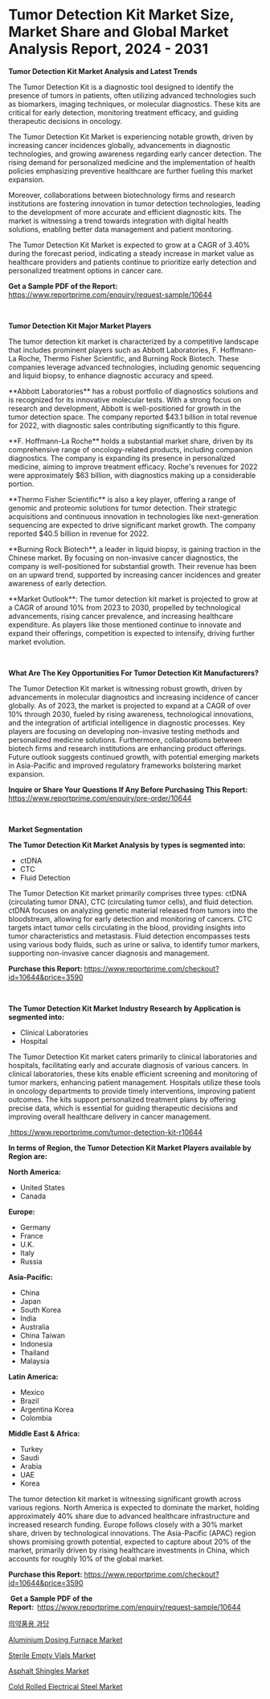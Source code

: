 <p><h1>Tumor Detection Kit Market Size, Market Share and Global Market Analysis Report, 2024 - 2031</h1></p><p><strong>Tumor Detection Kit Market Analysis and Latest Trends</strong></p>
<p><p>The Tumor Detection Kit is a diagnostic tool designed to identify the presence of tumors in patients, often utilizing advanced technologies such as biomarkers, imaging techniques, or molecular diagnostics. These kits are critical for early detection, monitoring treatment efficacy, and guiding therapeutic decisions in oncology. </p><p>The Tumor Detection Kit Market is experiencing notable growth, driven by increasing cancer incidences globally, advancements in diagnostic technologies, and growing awareness regarding early cancer detection. The rising demand for personalized medicine and the implementation of health policies emphasizing preventive healthcare are further fueling this market expansion. </p><p>Moreover, collaborations between biotechnology firms and research institutions are fostering innovation in tumor detection technologies, leading to the development of more accurate and efficient diagnostic kits. The market is witnessing a trend towards integration with digital health solutions, enabling better data management and patient monitoring. </p><p>The Tumor Detection Kit Market is expected to grow at a CAGR of 3.40% during the forecast period, indicating a steady increase in market value as healthcare providers and patients continue to prioritize early detection and personalized treatment options in cancer care.</p></p>
<p><strong>Get a Sample PDF of the Report:&nbsp;</strong> <a href="https://www.reportprime.com/enquiry/request-sample/10644">https://www.reportprime.com/enquiry/request-sample/10644</a></p>
<p>&nbsp;</p>
<p><strong>Tumor Detection Kit Major Market Players</strong></p>
<p><p>The tumor detection kit market is characterized by a competitive landscape that includes prominent players such as Abbott Laboratories, F. Hoffmann-La Roche, Thermo Fisher Scientific, and Burning Rock Biotech. These companies leverage advanced technologies, including genomic sequencing and liquid biopsy, to enhance diagnostic accuracy and speed.</p><p>**Abbott Laboratories** has a robust portfolio of diagnostics solutions and is recognized for its innovative molecular tests. With a strong focus on research and development, Abbott is well-positioned for growth in the tumor detection space. The company reported $43.1 billion in total revenue for 2022, with diagnostic sales contributing significantly to this figure.</p><p>**F. Hoffmann-La Roche** holds a substantial market share, driven by its comprehensive range of oncology-related products, including companion diagnostics. The company is expanding its presence in personalized medicine, aiming to improve treatment efficacy. Roche's revenues for 2022 were approximately $63 billion, with diagnostics making up a considerable portion.</p><p>**Thermo Fisher Scientific** is also a key player, offering a range of genomic and proteomic solutions for tumor detection. Their strategic acquisitions and continuous innovation in technologies like next-generation sequencing are expected to drive significant market growth. The company reported $40.5 billion in revenue for 2022.</p><p>**Burning Rock Biotech**, a leader in liquid biopsy, is gaining traction in the Chinese market. By focusing on non-invasive cancer diagnostics, the company is well-positioned for substantial growth. Their revenue has been on an upward trend, supported by increasing cancer incidences and greater awareness of early detection.</p><p>**Market Outlook**: The tumor detection kit market is projected to grow at a CAGR of around 10% from 2023 to 2030, propelled by technological advancements, rising cancer prevalence, and increasing healthcare expenditure. As players like those mentioned continue to innovate and expand their offerings, competition is expected to intensify, driving further market evolution.</p></p>
<p>&nbsp;</p>
<p><strong>What Are The Key Opportunities For Tumor Detection Kit Manufacturers?</strong></p>
<p><p>The Tumor Detection Kit market is witnessing robust growth, driven by advancements in molecular diagnostics and increasing incidence of cancer globally. As of 2023, the market is projected to expand at a CAGR of over 10% through 2030, fueled by rising awareness, technological innovations, and the integration of artificial intelligence in diagnostic processes. Key players are focusing on developing non-invasive testing methods and personalized medicine solutions. Furthermore, collaborations between biotech firms and research institutions are enhancing product offerings. Future outlook suggests continued growth, with potential emerging markets in Asia-Pacific and improved regulatory frameworks bolstering market expansion.</p></p>
<p><strong>Inquire or Share Your Questions If Any Before Purchasing This Report:</strong> <a href="https://www.reportprime.com/enquiry/pre-order/10644">https://www.reportprime.com/enquiry/pre-order/10644</a></p>
<p>&nbsp;</p>
<p><strong>Market Segmentation</strong></p>
<p><strong>The Tumor Detection Kit Market Analysis by types is segmented into:</strong></p>
<p><ul><li>ctDNA</li><li>CTC</li><li>Fluid Detection</li></ul></p>
<p><p>The Tumor Detection Kit market primarily comprises three types: ctDNA (circulating tumor DNA), CTC (circulating tumor cells), and fluid detection. ctDNA focuses on analyzing genetic material released from tumors into the bloodstream, allowing for early detection and monitoring of cancers. CTC targets intact tumor cells circulating in the blood, providing insights into tumor characteristics and metastasis. Fluid detection encompasses tests using various body fluids, such as urine or saliva, to identify tumor markers, supporting non-invasive cancer diagnosis and management.</p></p>
<p><strong>Purchase this Report:&nbsp;</strong><a href="https://www.reportprime.com/checkout?id=10644&price=3590">https://www.reportprime.com/checkout?id=10644&price=3590</a></p>
<p>&nbsp;</p>
<p><strong>The Tumor Detection Kit Market Industry Research by Application is segmented into:</strong></p>
<p><ul><li>Clinical Laboratories</li><li>Hospital</li></ul></p>
<p><p>The Tumor Detection Kit market caters primarily to clinical laboratories and hospitals, facilitating early and accurate diagnosis of various cancers. In clinical laboratories, these kits enable efficient screening and monitoring of tumor markers, enhancing patient management. Hospitals utilize these tools in oncology departments to provide timely interventions, improving patient outcomes. The kits support personalized treatment plans by offering precise data, which is essential for guiding therapeutic decisions and improving overall healthcare delivery in cancer management.</p></p>
<p><a href="https://www.reportprime.com/tumor-detection-kit-r10644">&nbsp;https://www.reportprime.com/tumor-detection-kit-r10644</a></p>
<p><strong>In terms of Region, the Tumor Detection Kit Market Players available by Region are:</strong></p>
<p>
    <p> <strong> North America: </strong>
        <ul>
            <li>United States</li>
            <li>Canada</li>
        </ul>
        </p> 
    <p> <strong> Europe: </strong>
        <ul>
            <li>Germany</li>
            <li>France</li>
            <li>U.K.</li>
            <li>Italy</li>
            <li>Russia</li>
        </ul>
        </p> 
    <p> <strong> Asia-Pacific: </strong>
        <ul>
            <li>China</li>
            <li>Japan</li>
            <li>South Korea</li>
            <li>India</li>
            <li>Australia</li>
            <li>China Taiwan</li>
            <li>Indonesia</li>
            <li>Thailand</li>
            <li>Malaysia</li>
        </ul>
        </p> 
    <p> <strong> Latin America: </strong>
        <ul>
            <li>Mexico</li>
            <li>Brazil</li>
            <li>Argentina Korea</li>
            <li>Colombia</li>
        </ul>
        </p> 
    <p> <strong> Middle East & Africa: </strong>
        <ul>
            <li>Turkey</li>
            <li>Saudi</li>
            <li>Arabia</li>
            <li>UAE</li>
            <li>Korea</li>
        </ul>
    </p>
    </p>
<p><p>The tumor detection kit market is witnessing significant growth across various regions. North America is expected to dominate the market, holding approximately 40% share due to advanced healthcare infrastructure and increased research funding. Europe follows closely with a 30% market share, driven by technological innovations. The Asia-Pacific (APAC) region shows promising growth potential, expected to capture about 20% of the market, primarily driven by rising healthcare investments in China, which accounts for roughly 10% of the global market.</p></p>
<p><strong>Purchase this Report: </strong><a href="https://www.reportprime.com/checkout?id=10644&price=3590">https://www.reportprime.com/checkout?id=10644&price=3590</a></p>
<p>&nbsp;<strong>Get a Sample PDF of the Report:&nbsp;&nbsp;</strong><a href="https://www.reportprime.com/enquiry/request-sample/10644">https://www.reportprime.com/enquiry/request-sample/10644</a></p>
<p><strong></strong></p>
<p><p><a href="https://medium.com/@rudyswaniafgwski56664/fructose-for-pharmaceutical-market-%EC%9D%98-%EA%B8%80%EB%A1%9C%EB%B2%8C-%EC%8B%9C%EC%9E%A5-%EA%B0%9C%EC%9A%94%EB%8A%94-%EC%A0%84-%EC%84%B8%EA%B3%84-%EB%B0%8F-%EC%A3%BC%EC%9A%94-%EC%8B%9C%EC%9E%A5%EC%9D%98-%EC%82%B0%EC%97%85%EC%97%90-%EC%98%81%ED%96%A5%EC%9D%84-%EB%AF%B8%EC%B9%98%EB%8A%94-%EC%A3%BC%EC%9A%94-%ED%8A%B8%EB%A0%8C%EB%93%9C%EC%97%90-%EB%8C%80%ED%95%9C-%EB%8F%85%ED%8A%B9%ED%95%9C-%EA%B4%80%EC%A0%90%EC%9D%84-9e2d47bdd788?postPublishedType=initial">의약품용 과당</a></p><p><a href="https://issuu.com/reportprime-2/docs/aluminium-dosing-furnace-market-siz_d056d4b195729c">Aluminium Dosing Furnace Market</a></p><p><a href="https://github.com/JosephineMcguire65/Market-Research-Report-List-1/blob/main/sterile-empty-vials-market.md">Sterile Empty Vials Market</a></p><p><a href="https://www.linkedin.com/pulse/asphalt-shingles-market-size-growing-cagr-48-report-covers-analysis-jaude?trackingId=rsiOCh1GSPqAFwRlGLtUbQ%3D%3D">Asphalt Shingles Market</a></p><p><a href="https://www.linkedin.com/pulse/global-cold-rolled-electrical-steel-market-trends-innovations-cyiue?trackingId=aLgESuCSSPGqVwZ%2FI%2BUX6Q%3D%3D">Cold Rolled Electrical Steel Market</a></p></p>